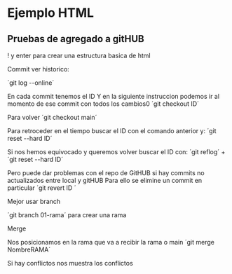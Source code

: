 # Ejemplo HTML
## Pruebas de agregado a gitHUB

! y enter para crear una estructura basica de html


Commit ver historico:


´git log --online´

En cada commit tenemos el ID
Y en la siguiente instruccion podemos ir al momento de ese commit con todos los cambios0
´git checkout ID´

Para volver 
´git checkout main´


Para retroceder en el tiempo buscar el ID con el comando anterior y:
´git reset --hard ID´

Si nos hemos equivocado y queremos volver buscar el ID con:
´git reflog´ + ´git reset --hard ID´


Pero puede dar problemas con el repo de GitHUB si hay commits no actualizados entre local y gitHUB
Para ello se elimine un commit en particular 
´git revert ID ´


Mejor usar branch

´git branch 01-rama´ para crear una rama

Merge 

Nos posicionamos en la rama que va a recibir la rama o main
´git merge NombreRAMA´

Si hay conflictos nos muestra los conflictos